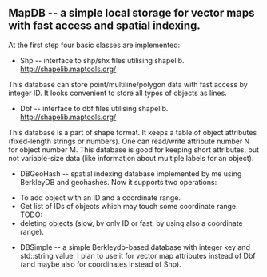 ## MapDB -- a simple local storage for vector maps with fast access and spatial indexing.

At the first step four basic classes are implemented:

* Shp -- interface to shp/shx files utilising shapelib.
http://shapelib.maptools.org/

This database can store point/multiline/polygon data with fast access by
integer ID. It looks convenient to store all types of objects as lines.

* Dbf -- interface to dbf files utilising shapelib.
http://shapelib.maptools.org/

This database is a part of shape format. It keeps a table of object
attributes (fixed-length strings or numbers). One can read/write
attribute number N for object number M. This database is good for keeping
short attributes, but not variable-size data (like information about multiple
labels for an object).

* DBGeoHash -- spatial indexing database implemented by me using BerkleyDB
and geohashes. Now it supports two operations:
- To add object with an ID and a coordinate range.
- Get list of IDs of objects which may touch some coordinate range.
TODO:
- deleting objects (slow, by only ID or fast, by using also a coordinate range).

* DBSimple -- a simple Berkleydb-based database with integer key and
std::string value. I plan to use it for vector map attributes  instead of
Dbf (and maybe also for coordinates instead of Shp).



